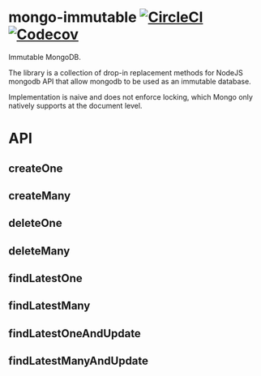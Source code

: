 # mongo-immutable [![CircleCI](https://img.shields.io/circleci/project/github/CoNarrative/mongo-immutable.svg)]() [![Codecov](https://img.shields.io/codecov/c/github/CoNarrative/mongo-immutable.svg)]()
Immutable MongoDB.

The library is a collection of drop-in replacement methods for NodeJS mongodb API that allow mongodb to be used as an immutable database.

Implementation is naive and does not enforce locking, which Mongo only natively supports at the document level.

# API

## createOne
## createMany
## deleteOne
## deleteMany
## findLatestOne
## findLatestMany
## findLatestOneAndUpdate
## findLatestManyAndUpdate
